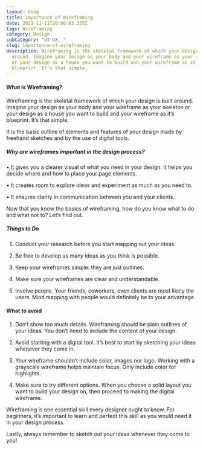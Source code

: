 ```yaml
---
layout: blog
title: Importance of Wireframing
date: 2021-11-11T20:00:03.355Z
tags: Wireframing
category: Design
subCategory: "UI UX, "
slug: importance-of-wireframing
description: Wireframing is the skeletal framework of which your design is built
  around. Imagine your design as your body and your wireframe as your skeleton
  or your design as a house you want to build and your wireframe as it’s
  blueprint. It’s that simple.
---
```

#### What is Wireframing?

Wireframing is the skeletal framework of which your design is built around. Imagine your design as your body and your wireframe as your skeleton or your design as a house you want to build and your wireframe as it’s blueprint. It’s that simple.

It is the basic outline of elements and features of your design made by freehand sketches and by the use of digital tools.

##### Why are wireframes important in the design process?

• It gives you a clearer visual of what you need in your design. It helps you decide where and how to place your page elements.

• It creates room to explore ideas and experiment as much as you need to.

• It ensures clarity in communication between you and your clients.

Now that you know the basics of wireframing, how do you know what to do and what not to? Let’s find out.

##### Things to Do

1.  Conduct your research before you start mapping out your ideas.
    
2.  Be free to develop as many ideas as you think is possible.
    
3.  Keep your wireframes simple: they are just outlines.
    
4.  Make sure your wireframes are clear and understandable.
    
5.  Involve people. Your friends, coworkers, even clients are most likely the users. Mind mapping with people would definitely be to your advantage.
    

#### What to avoid

1.  Don’t show too much details. Wireframing should be plain outlines of your ideas. You don’t need to include the content of your design.
    
2.  Avoid starting with a digital tool. It’s best to start by sketching your ideas whenever they come in.
    
3.  Your wireframe shouldn’t include color, images nor logo. Working with a grayscale wireframe helps maintain focus. Only include color for highlights.
    
4.  Make sure to try different options. When you choose a solid layout you want to build your design on, then proceed to making the digital wireframe.
    

Wireframing is one essential skill every designer ought to know. For beginners, it’s important to learn and perfect this skill as you would need it in your design process.

Lastly, always remember to sketch out your ideas whenever they come to you!